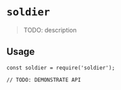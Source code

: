 # `soldier`

> TODO: description

## Usage

```
const soldier = require('soldier');

// TODO: DEMONSTRATE API
```
